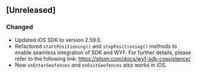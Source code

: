 ## [Unreleased]

### Changed
* Updated iOS SDK to version 2.59.0.
* Refactored `startPositioning()` and `stopPositioning()` methods to enable seamless integration of SDK and WYF. For further details, please refer to the following link: https://situm.com/docs/wyf-sdk-coexistence/
* Now `onEnterGeofences` and `onExitGeofences` also works in iOS.